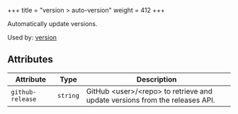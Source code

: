 +++
title = "version > auto-version"
weight = 412
+++

Automatically update versions.

Used by: [version](../version#blocks)


## Attributes

| Attribute | Type | Description |
|-----------|------|-------------|
| `github-release` | `string` | GitHub &lt;user&gt;/&lt;repo&gt; to retrieve and update versions from the releases API. |
